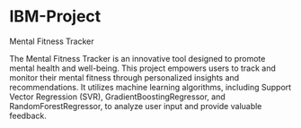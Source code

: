 # IBM-Project
Mental Fitness Tracker

The Mental Fitness Tracker is an innovative tool designed to promote mental health and well-being. This project empowers users to track and monitor their mental fitness through personalized insights and recommendations. It utilizes machine learning algorithms, including Support Vector Regression (SVR), GradientBoostingRegressor, and RandomForestRegressor, to analyze user input and provide valuable feedback.

